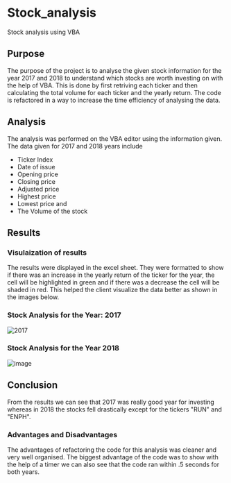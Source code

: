 # Stock_analysis
Stock analysis using VBA
## Purpose
The purpose of the project is to analyse the given stock information for the year 2017 and 2018 to understand which stocks are worth investing on with the help of VBA. This is done by first retriving each ticker and then calculating the total volume for each ticker and the yearly return. The code is refactored in a way to increase the time efficiency of analysing the data.
## Analysis
The analysis was performed on the VBA editor using the information given. The data given for 2017 and 2018 years include 
* Ticker Index 
* Date of issue
* Opening price
* Closing price
* Adjusted price
* Highest price
* Lowest price and
* The Volume of the stock
## Results
### Visulaization of results
The results were displayed in the excel sheet. They were formatted to show if there was an increase in the yearly return of the ticker for the year, the cell will be highlighted in green and if there was a decrease the cell will be shaded in red. This helped the client visualize the data better as shown in the images below.
### Stock Analysis for the Year: 2017
![2017](https://user-images.githubusercontent.com/94252681/154615202-f5455e54-89b4-43c0-9ad5-a36042578c24.png)
### Stock Analysis for the Year 2018
![image](https://user-images.githubusercontent.com/94252681/154615335-04942910-4965-4c6e-ade6-6adc43733f87.png)
## Conclusion
From the results we can see that 2017 was really good year for investing whereas in 2018 the stocks fell drastically except for the tickers "RUN" and "ENPH". 
### Advantages and Disadvantages
The advantages of refactoring the code for this analysis was cleaner and very well organised. The biggest advantage of the code was to show with the help of a timer we can also see that the code ran within .5 seconds for both years.
